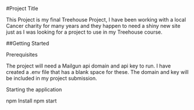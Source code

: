 #Project Title

This Project is my final Treehouse Project, I have been working with a local Cancer charity for many years and they happen to need a shiny new site just as I was looking for a project to use in my Treehouse course.

##Getting Started

Prerequisites

The project will need a Mailgun api domain and api key to run. I have created a .env file that has a blank space for these. The domain and key will be included in my project submission.

Starting the application

npm Install
npm start
